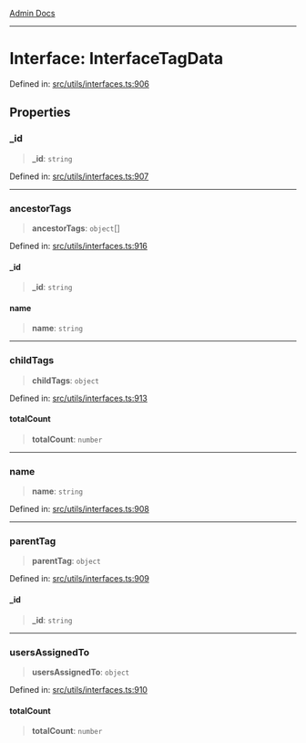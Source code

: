 [Admin Docs](/)

***

# Interface: InterfaceTagData

Defined in: [src/utils/interfaces.ts:906](https://github.com/PalisadoesFoundation/talawa-admin/blob/main/src/utils/interfaces.ts#L906)

## Properties

### \_id

> **\_id**: `string`

Defined in: [src/utils/interfaces.ts:907](https://github.com/PalisadoesFoundation/talawa-admin/blob/main/src/utils/interfaces.ts#L907)

***

### ancestorTags

> **ancestorTags**: `object`[]

Defined in: [src/utils/interfaces.ts:916](https://github.com/PalisadoesFoundation/talawa-admin/blob/main/src/utils/interfaces.ts#L916)

#### \_id

> **\_id**: `string`

#### name

> **name**: `string`

***

### childTags

> **childTags**: `object`

Defined in: [src/utils/interfaces.ts:913](https://github.com/PalisadoesFoundation/talawa-admin/blob/main/src/utils/interfaces.ts#L913)

#### totalCount

> **totalCount**: `number`

***

### name

> **name**: `string`

Defined in: [src/utils/interfaces.ts:908](https://github.com/PalisadoesFoundation/talawa-admin/blob/main/src/utils/interfaces.ts#L908)

***

### parentTag

> **parentTag**: `object`

Defined in: [src/utils/interfaces.ts:909](https://github.com/PalisadoesFoundation/talawa-admin/blob/main/src/utils/interfaces.ts#L909)

#### \_id

> **\_id**: `string`

***

### usersAssignedTo

> **usersAssignedTo**: `object`

Defined in: [src/utils/interfaces.ts:910](https://github.com/PalisadoesFoundation/talawa-admin/blob/main/src/utils/interfaces.ts#L910)

#### totalCount

> **totalCount**: `number`
